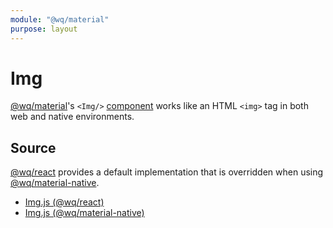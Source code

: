 ```yaml
---
module: "@wq/material"
purpose: layout
---
```


# Img

[@wq/material]'s `<Img/>` [component][index] works like an HTML `<img>` tag in both web and native environments.

## Source

[@wq/react] provides a default implementation that is overridden when using [@wq/material-native].

 * [Img.js (@wq/react)][react-src]
 * [Img.js (@wq/material-native)][material-native-src]



[index]: ./index.md
[@wq/react]: ../@wq/react.md
[@wq/material-native]: ../@wq/material.md
[@wq/material]: ../@wq/material.md
[react-src]: https://github.com/wq/wq.app/blob/main/packages/react/src/components/Img.js
[material-native-src]: https://github.com/wq/wq.app/blob/main/packages/material-native/src/components/Img.js
